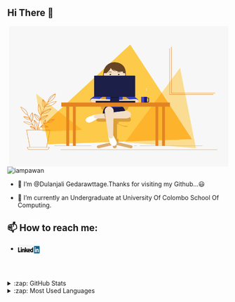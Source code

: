 ## Hi There 👋 
 <img align="right" alt="GIF" src="code.gif?raw=true" width="500" height="320" />
 
 <p align="left"> <img src="https://komarev.com/ghpvc/?username=Piyumi047&label=Views&color=blue&style=plastic" alt="iampawan" /> </p>
 
- 🎻 I’m @Dulanjali  Gedarawttage.Thanks for visiting my Github...😃

- 🌱 I’m currently an Undergraduate at University Of Colombo School Of Computing.

## 📫 How to reach me:
-  <a href="https://www.linkedin.com/in/dulanjali-gedarawattage-8b7a00193?lipi=urn%3Ali%3Apage%3Ad_flagship3_profile_view_base_contact_details%3BhuBWzHkhRvSpImY0QImeHQ%3D%3D"><img align="left" alt="LinkedIn" width="50px" height="20px" 
 src="linedin.png" /></a>

<br /><br />



<details>
  <summary>:zap: GitHub Stats</summary>

  <img align="left" alt="Dula's GitHub Stats" src="https://github-readme-stats.vercel.app/api?username=Piyumi047&show_icons=true&hide_border=true" />

</details>


<details>
  <summary>:zap: Most Used Languages</summary>
 <a href="https://github.com/Piyumi047">
  <img align="center" src="https://github-readme-stats.vercel.app/api/top-langs/?username=Piyumi047&theme=light&hide_langs_below=1" />
</a>

<img align="left" alt="Dula's GitHub Top Languages" src="https://github-readme-stats.vercel.app/api/top-langs/?username=Piyumi047" />

</details>


<!---
Piyumi047/Piyumi047 is a ✨ special ✨ repository because its `README.md` (this file) appears on your GitHub profile.
You can click the Preview link to take a look at your changes.
--->
